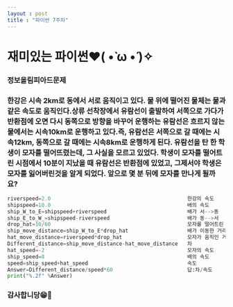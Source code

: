 ```yaml
---
layout : post
title : "파이썬 7주차"
---
```

 # 재미있는 파이썬❤( •̀ ω •́ )✧
 ### <span style="background-color:sky blue">정보올림피아드문제</span>
 ### 한강은 시속 2km로 동에서 서로 움직이고 있다. 물 위에 떨어진 물체는 물과 같은 속도로 움직인다.상류 선착장에서 유람선이 출발하여 서쪽으로 가다가 반환점에 오면  다시 동쪽으로 방향을 바꾸어 운행하는 유람선은 흐르지 않는 물에서는 시속10km로 운행하고 있다.즉, 유람선은 서쪽으로 갈 때에는 시속12km, 동쪽으로 갈 때에는 시속8km로 운행하게 된다. 유람선을 탄 한 학생이 모자를 떨어뜨렸는데, 그 사실을 모르고 있었다. 학생이 모자를 떨어트린 시점에서 10분이 지났을 때 유람선은 반환점에 있었고, 그제서야 학생은 모자를 잃어버린것을 알게 되었다. 앞으로 몇 분 뒤에 모자를 만나게 될까요? 
```python
riverspeed=2.0                                            한강의 속도
shipspeed=10.0                                            배의 속도
ship_W_to_E=shipspeed+riverspeed                          배가 서-->동
ship_E_to_W_=shipspeed-riverspeed                         배가 동-->서
drop_hat=10/60                                            모자를 떨어트린 거리
ship_move_distance=ship_W_to_E*drop_hat                   배가 이동한 거리 
hat_move_distance=riverspeed*drop_hat                     모자가 움직인 거리
Different_distance=ship_move_distance-hat_move_distance   차
hat_speed=-2                                              모자의 속도
ship_speed=8                                              배의 속도
speed=ship_speed+hat_speed                                속도
Answer=Different_distance/speed*60                        답:차/속도
print("%.2f" %Answer)                                     

```
### 감사합니당😁💝
